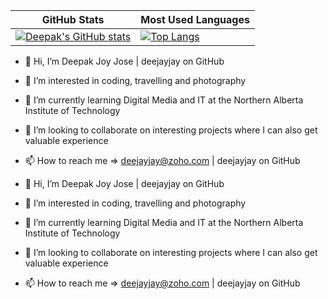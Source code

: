 | GitHub Stats                                                                                                                                                                                    | Most Used Languages                                                                                                                                                        |
| ----------------------------------------------------------------------------------------------------------------------------------------------------------------------------------------------- | -------------------------------------------------------------------------------------------------------------------------------------------------------------------------- |
| [![Deepak's GitHub stats](https://github-readme-stats.vercel.app/api?username=deejayjay&count_private=true&show_icons=true&theme=vue-dark)](https://github.com/anuraghazra/github-readme-stats) | [![Top Langs](https://github-readme-stats.vercel.app/api/top-langs/?username=deejayjay&layout=compact&theme=vue-dark)](https://github.com/anuraghazra/github-readme-stats) |

- 👋 Hi, I’m Deepak Joy Jose | deejayjay on GitHub
- 👀 I’m interested in coding, travelling and photography
- 🌱 I’m currently learning Digital Media and IT at the Northern Alberta Institute of Technology
- 💞️ I’m looking to collaborate on interesting projects where I can also get valuable experience
- 📫 How to reach me => deejayjay@zoho.com | deejayjay on GitHub


- 👋 Hi, I’m Deepak Joy Jose | deejayjay on GitHub
- 👀 I’m interested in coding, travelling and photography
- 🌱 I’m currently learning Digital Media and IT at the Northern Alberta Institute of Technology
- 💞️ I’m looking to collaborate on interesting projects where I can also get valuable experience
- 📫 How to reach me => deejayjay@zoho.com | deejayjay on GitHub
